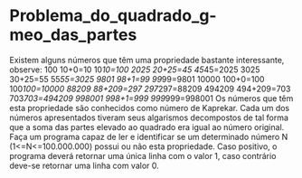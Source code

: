 # Problema_do_quadrado_g-meo_das_partes
Existem alguns números que têm uma propriedade bastante interessante, observe: 
100 
10+0=10 10*10=100 
2025 
20+25=45 45*45=2025 
3025 
30+25=55 55*55=3025 
9801 
98+1=99 99*99=9801 
10000 
100+0=100 100*100=10000 
88209 
88+209=297 297*297=88209 
494209 
494+209=703 703*703=494209 
998001 
998+1=999 999*999=998001 
Os números que têm esta propriedade são conhecidos como número de Kaprekar. 
Cada um dos números apresentados tiveram seus algarismos decompostos de tal forma
que a soma das partes elevado ao quadrado era igual ao número original. 
Faça um programa capaz de ler e identificar se um determinado número N
(1<=N<=100.000.000) possui ou não esta propriedade. Caso positivo, o programa deverá
retornar uma única linha com o valor 1, caso contrário deve-se retornar uma linha com
valor 0.

